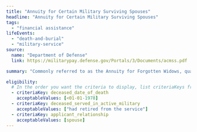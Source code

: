 ```yaml
---
title: "Annuity for Certain Military Surviving Spouses"
headline: "Annuity for Certain Military Surviving Spouses"
tags:
  - "financial assistance"
lifeEvents:
  - "death-and-burial"
  - "military-service"
source:
  name: "Department of Defense"
  link: https://militarypay.defense.gov/Portals/3/Documents/acmss.pdf

summary: "Commonly referred to as the Annuity for Forgotten Widows, qualified surviving spouses of members of the Uniformed Services may be eligible for financial support."

eligibility:
  # In the order you want the criteria to display, list criteriaKeys from the csv here, each followed by a comma-separated list of which values indicate eligibility for that criteria. Wrap individual values in quotes if they have inner commas.
  - criteriaKey: deceased_date_of_death
    acceptableValues: [<01-01-1978]
  - criteriaKey: deceased_served_in_active_military
    acceptableValues: ["had retired from the service"]
  - criteriaKey: applicant_relationship
    acceptableValues: [spouse]
---
```

